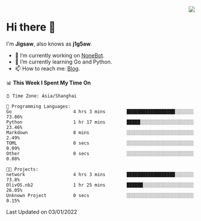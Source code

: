 <a href="#">
  <img align="right" src="https://github-readme-stats.vercel.app/api?username=j1g5awi&count_private=true&show_icons=true&title_color=80070B&text_color=B3B3B3&bg_color=212121&icon_color=80070B" />
</a>

# Hi there 👋

I'm **Jigsaw**, also knows as **j1g5aw**.

- 🔭 I’m currently working on [NoneBot](https://github.com/nonebot).
- 🌱 I’m currently learning Go and Python.
- 📫 How to reach me: [Blog](https://blog.maddestroyer.xyz/).

<!--START_SECTION:waka-->
📊 **This Week I Spent My Time On** 

```text
⌚︎ Time Zone: Asia/Shanghai

💬 Programming Languages: 
Go                       4 hrs 3 mins        ██████████████████░░░░░░░   73.86% 
Python                   1 hr 17 mins        █████░░░░░░░░░░░░░░░░░░░░   23.46% 
Markdown                 8 mins              ░░░░░░░░░░░░░░░░░░░░░░░░░   2.49% 
TOML                     0 secs              ░░░░░░░░░░░░░░░░░░░░░░░░░   0.09% 
Other                    0 secs              ░░░░░░░░░░░░░░░░░░░░░░░░░   0.08%

🐱‍💻 Projects: 
network                  4 hrs 3 mins        ██████████████████░░░░░░░   73.8% 
OlivOS.nb2               1 hr 25 mins        ██████░░░░░░░░░░░░░░░░░░░   26.05% 
Unknown Project          0 secs              ░░░░░░░░░░░░░░░░░░░░░░░░░   0.15%

```


 Last Updated on 03/01/2022
<!--END_SECTION:waka-->
